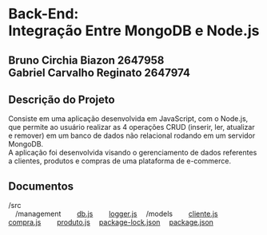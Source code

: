 # Back-End:<br> Integração Entre MongoDB e Node.js

## Bruno Circhia Biazon 2647958<br>Gabriel Carvalho Reginato 2647974

## Descrição do Projeto
Consiste em uma aplicação desenvolvida em JavaScript, com o Node.js, que permite ao usuário realizar as 4 operações CRUD (inserir, ler, atualizar e remover) em um banco de dados não relacional rodando em um servidor MongoDB.<br>
A aplicação foi desenvolvida visando o gerenciamento de dados referentes a clientes, produtos e compras de uma plataforma de e-commerce.


## Documentos
/src <br>
&emsp;/management
&emsp;&emsp;[db.js](https://github.com/Gabriel2718/Trabalho_Back-End/blob/main/src/management/db.js)
&emsp;&emsp;[logger.js](https://github.com/Gabriel2718/Trabalho_Back-End/blob/main/src/management/logger.js)
&emsp;/models
&emsp;&emsp;[cliente.js](https://github.com/Gabriel2718/Trabalho_Back-End/blob/main/src/models/cliente.js)
&emsp;&emsp;[compra.js](https://github.com/Gabriel2718/Trabalho_Back-End/blob/main/src/models/compra.js)
&emsp;&emsp;[produto.js](https://github.com/Gabriel2718/Trabalho_Back-End/blob/main/src/models/produto.js)
&emsp;[package-lock.json](https://github.com/Gabriel2718/Trabalho_Back-End/blob/main/src/package-lock.json)
&emsp;[package.json](https://github.com/Gabriel2718/Trabalho_Back-End/blob/main/src/package.json)
